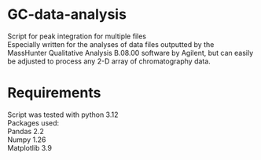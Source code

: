 # GC-data-analysis
Script for peak integration for multiple files
<br/>
Especially written for the analyses of data files outputted by the MassHunter Qualitative Analysis B.08.00 software by Agilent, but can easily be adjusted to process any 2-D array of chromatography data.
# Requirements
Script was tested with python 3.12
<br/>
Packages used:
<br/>
Pandas 2.2
<br/>
Numpy 1.26
<br/>
Matplotlib 3.9
<br/>
